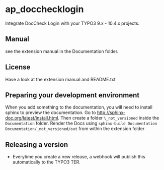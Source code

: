 ap_docchecklogin
================

Integrate DocCheck Login with your TYPO3 9.x - 10.4.x projects.


## Manual
see the extension manual in the Documentation folder.

## License
Have a look at the extension manual and README.txt

## Preparing your development environment
When you add something to the documentation, you will need to install sphinx to preview the documentation. Go to http://sphinx-doc.org/latest/install.html. 
Then create a folder `\_not_versioned` inside the `Documentation` folder. Render the Docs using `sphinx-build Documentation Documentation/_not_versioned/out` from within the extension folder

## Releasing a version
* Everytime you create a new release, a webhook will publish this automatically to the TYPO3 TER.
